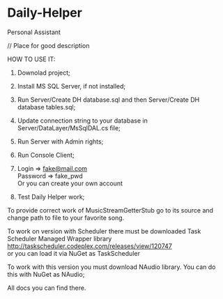 # Daily-Helper
Personal Assistant  
  
// Place for good description  
  
HOW TO USE IT:  
1) Downolad project;  
2) Install MS SQL Server, if not installed;  
3) Run Server/Create DH database.sql and then Server/Create DH database tables.sql;  
4) Update connection string to your database in Server/DataLayer/MsSqlDAL.cs file;  
5) Run Server with Admin rights;  
6) Run Console Client;  
7) Login => fake@mail.com  
    Password => fake_pwd  
    Or you can create your own account  
  
8) Test Daily Helper work;  
  
  To provide correct work of MusicStreamGetterStub go to its source and change path to file to your favorite song.
  
To work on version with Scheduler there must be downloaded Task Scheduler Managed Wrapper library  
http://taskscheduler.codeplex.com/releases/view/120747  
  or you can load it via NuGet as TaskScheduler  
    
  To work with this version you must download NAudio library. You can do this with NuGet as NAudio;
  
  All docs you can find there.  
  
